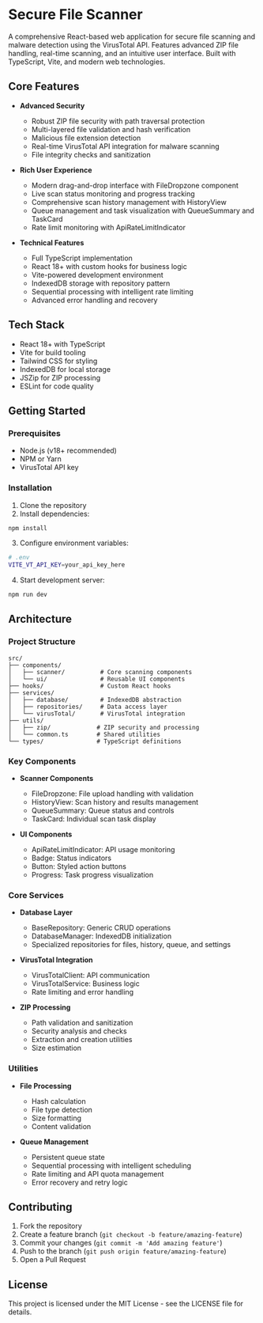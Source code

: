 # Secure File Scanner

A comprehensive React-based web application for secure file scanning and malware detection using the VirusTotal API. Features advanced ZIP file handling, real-time scanning, and an intuitive user interface. Built with TypeScript, Vite, and modern web technologies.

## Core Features

- **Advanced Security**

  - Robust ZIP file security with path traversal protection
  - Multi-layered file validation and hash verification
  - Malicious file extension detection
  - Real-time VirusTotal API integration for malware scanning
  - File integrity checks and sanitization

- **Rich User Experience**

  - Modern drag-and-drop interface with FileDropzone component
  - Live scan status monitoring and progress tracking
  - Comprehensive scan history management with HistoryView
  - Queue management and task visualization with QueueSummary and TaskCard
  - Rate limit monitoring with ApiRateLimitIndicator

- **Technical Features**
  - Full TypeScript implementation
  - React 18+ with custom hooks for business logic
  - Vite-powered development environment
  - IndexedDB storage with repository pattern
  - Sequential processing with intelligent rate limiting
  - Advanced error handling and recovery

## Tech Stack

- React 18+ with TypeScript
- Vite for build tooling
- Tailwind CSS for styling
- IndexedDB for local storage
- JSZip for ZIP processing
- ESLint for code quality

## Getting Started

### Prerequisites

- Node.js (v18+ recommended)
- NPM or Yarn
- VirusTotal API key

### Installation

1. Clone the repository
2. Install dependencies:

```bash
npm install
```

3. Configure environment variables:

```bash
# .env
VITE_VT_API_KEY=your_api_key_here
```

4. Start development server:

```bash
npm run dev
```

## Architecture

### Project Structure

```
src/
├── components/
│   ├── scanner/          # Core scanning components
│   └── ui/               # Reusable UI components
├── hooks/                # Custom React hooks
├── services/
│   ├── database/         # IndexedDB abstraction
│   ├── repositories/     # Data access layer
│   └── virusTotal/       # VirusTotal integration
├── utils/
│   ├── zip/             # ZIP security and processing
│   └── common.ts        # Shared utilities
└── types/               # TypeScript definitions
```

### Key Components

- **Scanner Components**

  - FileDropzone: File upload handling with validation
  - HistoryView: Scan history and results management
  - QueueSummary: Queue status and controls
  - TaskCard: Individual scan task display

- **UI Components**
  - ApiRateLimitIndicator: API usage monitoring
  - Badge: Status indicators
  - Button: Styled action buttons
  - Progress: Task progress visualization

### Core Services

- **Database Layer**

  - BaseRepository: Generic CRUD operations
  - DatabaseManager: IndexedDB initialization
  - Specialized repositories for files, history, queue, and settings

- **VirusTotal Integration**

  - VirusTotalClient: API communication
  - VirusTotalService: Business logic
  - Rate limiting and error handling

- **ZIP Processing**
  - Path validation and sanitization
  - Security analysis and checks
  - Extraction and creation utilities
  - Size estimation

### Utilities

- **File Processing**

  - Hash calculation
  - File type detection
  - Size formatting
  - Content validation

- **Queue Management**
  - Persistent queue state
  - Sequential processing with intelligent scheduling
  - Rate limiting and API quota management
  - Error recovery and retry logic

## Contributing

1. Fork the repository
2. Create a feature branch (`git checkout -b feature/amazing-feature`)
3. Commit your changes (`git commit -m 'Add amazing feature'`)
4. Push to the branch (`git push origin feature/amazing-feature`)
5. Open a Pull Request

## License

This project is licensed under the MIT License - see the LICENSE file for details.
